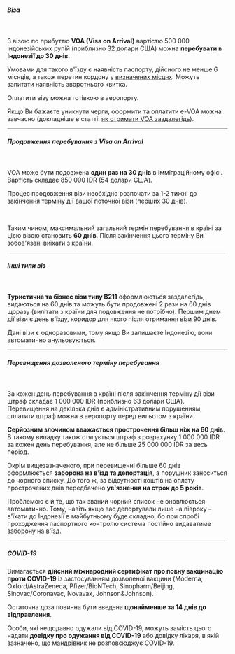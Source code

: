 ##### Віза

</br>

З візою по прибуттю **VOA (Visa on Arrival)** вартістю 500 000 індонезійських рупій (приблизно 32 долари США) можна **перебувати в Індонезії до 30 днів**.

Умовами для такого в'їзду є наявність паспорту, дійсного не менше 6 місяців, а також перетин кордону у [визначених місцях](/article/79958b61e45b3a64b77001a75). Можуть запитати наявність зворотнього квитка.

Оплатити візу можна готівкою в аеропорту.

<section type="tip">

Якщо Ви бажаєте уникнути черги, оформити та оплатити е-VOA можна завчасно (докладніше в статті: [як отримати VOA заздалегідь](/article/dfa58826c6a9bc31b7f253e59)).
</section>

***

##### Продовження перебування з Visa on Arrival

</br>

VOA може бути подовжена **один раз на 30 днів** в Імміграційному офісі. Вартість складає 850 000 IDR (54 долари США).

<section>

Процес продовження візи необхідно розпочати за 1-2 тижні до закінчення терміну дії вашої поточної візи (перших 30 днів).
</section>

</br>

Таким чином, максимальний загальний термін перебування в країні за цією візою становить **60 днів**. Після закінчення цього терміну Ви зобов'язані виїхати з країни.


***

##### Інші типи віз

</br>

**Туристична та бізнес візи типу B211** оформлюються заздалегідь, видаються на 60 днів та можуть бути продовжені 2 рази на 60 днів щоразу (вилітати з країни для подовження не потрібно). Першим днем дії візи є день в'їзду, коридор для якого після отримання візи 90 днів.

<section>

Дані візи є одноразовими, тому якщо Ви залишаєте Індонезію, вони автоматично анульовуються.
</section>

***

##### Перевищення дозволеного терміну перебування

</br>

За кожен день перебування в країні після закінчення терміну дії візи штраф складає 1 000 000 IDR (приблизно 63 долари США). Перевищення на декілька днів є адміністративним порушенням, сплатити штраф можна в аеропорту перед вильотом з країни.

**Серйозним злочином вважається прострочення більш ніж на 60 днів**. В такому випадку також стягується штраф з розрахунку 1 000 000 IDR за кожен день перебування, але не більше 25 000 000 IDR за весь період.

<section type="danger">

Окрім вищезазначеного, при перевищенні більше 60 днів оформлюється **заборона на в'їзд та депортація**, а порушник заноситься до чорного списку. До того ж, за відсутності коштів на оплату прострочених днів передбачено **ув'язнення на строк до 5 років**.

</section>


Проблемою є й те, що так званий чорний список не оновлюється  автоматично. Тому, навіть якщо вас депортували лише на півроку – в'їхати до Індонезії в майбутньому буде складно, бо при спробі проходження паспортного контролю система постійно видаватиме заборону на в'їзд. 

***

##### COVID-19

Вимагається **дійсний міжнародний сертифікат про повну вакцинацію проти COVID-19** із застосуванням дозволеної вакцини (Moderna, Oxford/AstraZeneca, Pfizer/BioNTech, Sinopharm/Beijing, Sinovac/Coronavac, Novavax, Johnson&Johnson).

Остаточна доза повинна бути введена **щонайменше за 14 днів до відправлення**. 

Особи, які нещодавно одужали від COVID-19, можуть замість цього надати **довідку про одужання від COVID-19** або довідку лікаря, в якій зазначено, що мандрівник не розповсюджує COVID-19.
